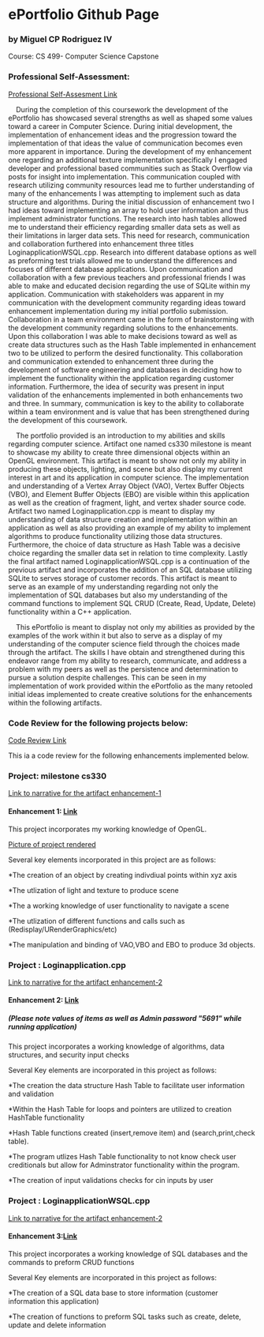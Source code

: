 # ePortfolio Github Page
### by Miguel CP Rodriguez IV 

Course: CS 499- Computer Science Capstone  

### Professional Self-Assessment:
[Professional Self-Assesment Link]()

&nbsp;&nbsp;&nbsp;&nbsp;During the completion of this coursework the development of the ePortfolio has  showcased several strengths as well as shaped some values toward a career in Computer Science. During initial development, the implementation of enhancement ideas and the progression toward the implementation of that ideas the value of communication becomes even more apparent in importance. During the development of my enhancement one regarding an additional texture implementation specifically I engaged developer and professional based communities such as Stack Overflow via posts for insight into implementation. This communication coupled with research utilizing community resources lead me to further understanding of many of the enhancements I was attempting to implement such as data structure and algorithms. During the initial discussion of enhancement two I had ideas toward implementing an array to hold user information and thus implement administrator functions. The research into hash tables allowed me to understand their efficiency regarding smaller data sets as well as their limitations in larger data sets. This need for research, communication and collaboration furthered into enhancement three titles LoginapplicationWSQL.cpp. Research into different database options as well as preforming test trials allowed me to understand the differences and focuses of different database applications. Upon communication and collaboration with a few previous teachers and professional friends I was able to make and educated decision regarding the use of SQLite within my application. Communication with stakeholders was apparent in my communication with the development community regarding ideas toward enhancement implementation during my initial portfolio submission. Collaboration in a team environment came in the form of brainstorming with the development community regarding solutions to the enhancements. Upon this collaboration I was able to make decisions toward as well as create data structures such as the Hash Table implemented in enhancement two to be utilized to perform the desired functionality. This collaboration and communication extended to enhancement three during the development of software engineering and databases in deciding how to implement the functionality within the application regarding customer information. Furthermore, the idea of security was present in input validation of the enhancements implemented in both enhancements two and three. In summary, communication is key to the ability to collaborate within a team environment and is value that has been strengthened during the development of this coursework.  


&nbsp;&nbsp;&nbsp;&nbsp;The portfolio provided is an introduction to my abilities and skills regarding computer science. Artifact one named cs330 milestone is meant to showcase my ability to create three dimensional objects within an OpenGL environment. This artifact is meant to show not only my ability in producing these objects, lighting, and scene but also display my current interest in art and its application in computer science. The implementation and understanding of a Vertex Array Object (VAO), Vertex Buffer Objects (VBO), and Element Buffer Objects (EBO) are visible within this application as well as the creation of fragment, light, and vertex shader source code. Artifact two named Loginapplication.cpp is meant to display my understanding of data structure creation and implementation within an application as well as also providing an example of my ability to implement algorithms to produce functionality utilizing those data structures. Furthermore, the choice of data structure as Hash Table was a decisive choice regarding the smaller data set in relation to time complexity. Lastly the final artifact named LoginapplicationWSQL.cpp is a continuation of the previous artifact and incorporates the addition of an SQL database utilizing SQLite to serves storage of customer records. This artifact is meant to serve as an example of my understanding regarding not only the implementation of SQL databases but also my understanding of the command functions to implement SQL CRUD (Create, Read, Update, Delete) functionality within a C++ application.


&nbsp;&nbsp;&nbsp;&nbsp;This ePortfolio is meant to display not only my abilities as provided by the examples of the work within it but also to serve as a display of my understanding of the computer science field through the choices made through the artifact. The skills I have obtain and strengthened during this endeavor range from my ability to research, communicate, and address a problem with my peers as well as the persistence and determination to pursue a solution despite challenges. This can be seen in my implementation of work provided within the ePortfolio as the many retooled initial ideas implemented to create creative solutions for the enhancements within the following artifacts.



### Code Review for the following projects below: 

[Code Review Link](https://youtu.be/L57Ke2MWIyc)
  
This ia a code review for the following enhancements implemented below. 
 


### Project: milestone cs330

[Link to narrative for the artifact enhancement-1](https://github.com/migrodri1980/Working-portfolio-/blob/main/Enhancement%201%20Narrative-%20Milestone%20cs330.docx)

#### Enhancement 1: [Link](https://github.com/migrodri1980/Working-portfolio-/tree/main/milestone%20cs330)

This project incorporates my working knowledge of OpenGL.

[Picture of project rendered](https://github.com/migrodri1980/Working-portfolio-/blob/main/Project%20Pictures/ms330%20pic.JPG)

Several key elements incorporated in this project are as follows:


*The creation of an object by creating indivdiual points within xyz axis

*The utlization of light and texture to produce scene 

*The a working knowledge of user functionality to navigate a scene

*The utlization of different functions and calls such as (Redisplay/URenderGraphics/etc)

*The manipulation and binding of VAO,VBO and EBO to produce 3d objects. 


### Project : Loginapplication.cpp

[Link to narrative for the artifact enhancement-2](https://github.com/migrodri1980/Working-portfolio-/blob/main/Enhancement%202%20Narrative-%20Loginapplication%20cpp.docx)

#### Enhancement 2: [Link](https://github.com/migrodri1980/Working-portfolio-/blob/main/Loginapplication.cpp)
##### (Please note values of items as well as Admin password "5691" while running application)

This project incorporates a working knowledge of algorithms, data structures, and security input checks

Several Key elements are incorporated in this project as follows:

*The creation the data structure Hash Table to facilitate user information and validation

*Within the Hash Table for loops and pointers are utilized to creation HashTable functionality

*Hash Table functions created (insert,remove item) and (search,print,check table). 

*The program utlizes Hash Table functionality to not know check user creditionals but 
allow for Adminstrator functionality within the program. 

*The creation of input validations checks for cin inputs by user

### Project : LoginapplicationWSQL.cpp

[Link to narrative for the artifact enhancement-2](https://github.com/migrodri1980/Working-portfolio-/blob/main/Enhancement%203%20Narrative-LoginapplicationWSQL.docx)

#### Enhancement 3:[Link](https://github.com/migrodri1980/Working-portfolio-/blob/main/LoginapplicationWSQL.cpp)

This project incorporates a working knowledge of SQL databases and the commands to preform CRUD functions

Several Key elements are incorporated in this project as follows:

*The creation of a SQL data base to store information (customer information this application)

*The creation of functions to preform SQL tasks such as create, delete, update and delete information






















```

